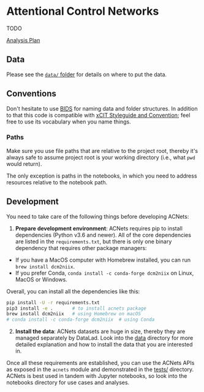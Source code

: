 # Attentional Control Networks

TODO

[Analysis Plan](https://docs.google.com/document/d/17bTvlyH8pX1pIjn28PLyDpQGEmSQ2wki0fiB5TeDuaE/edit?usp=sharing)

## Data

Please see the [`data/` folder](data/) for details on where to put the data.

## Conventions

Don't hesitate to use [BIDS](https://) for naming data and folder structures. In addition to that this code is compatible with [xCIT Styleguide and Convention](https://); feel free to use its vocabulary when you name things.


### Paths
Make sure you use file paths that are relative to the project root, thereby it's always safe to assume project root is your working directory (i.e., what `pwd` would return).

The only exception is paths in the notebooks, in which you need to address resources relative to the notebook path.

## Development

You need to take care of the following things before developing ACNets:

1. **Prepare development environment**: ACNets requires pip to install dependencies (Python v3.6 and newer). All of the core dependencies are listed in the `requirements.txt`, but there is only one binary dependency that requires other package managers:

- If you have a MacOS computer with Homebrew installed, you can run `brew install dcm2niix`.
- If you prefer Conda, `conda install -c conda-forge dcm2niix` on Linux, MacOS or Windows.

Overall, you can install all the dependencies like this:

```bash
pip install -U -r requirements.txt
pip3 install -e .       # to install acnets package
brew install dcm2niix   # using Homebrew on macOS
# conda install -c conda-forge dcm2niix  # using Conda
```

2. **Install the data**: ACNets datasets are huge in size, thereby they are managed separately by DataLad. Look into the [data](data/) directory for more detailed explanation and how to install the data that you are interested in.

Once all these requirements are established, you can use the ACNets APIs as exposed in the `acnets` module and demonstrated in the [tests/](tests/) directory. ACNets is best used in tandem with Jupyter notebooks, so look into the notebooks directory for use cases and analyses.
